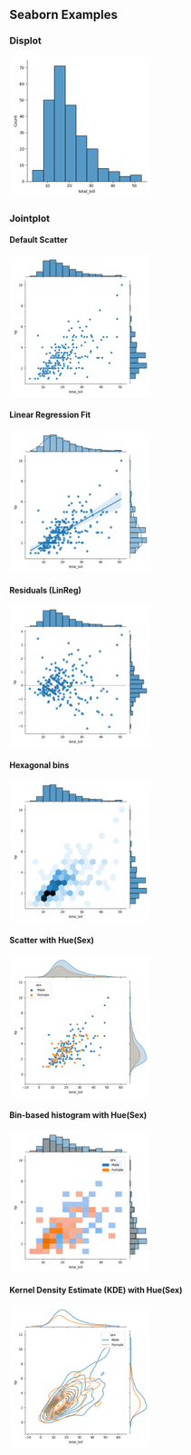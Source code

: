 <!-- SEABORN -->
## Seaborn Examples

### Displot

<img src="https://github.com/j584lee98/dataviz/blob/main/seaborn/images/displot.png" width=250/></td>

### Jointplot

#### Default Scatter
<img src="https://github.com/j584lee98/dataviz/blob/main/seaborn/images/jointplot.png" width=250/>

#### Linear Regression Fit
<img src="https://github.com/j584lee98/dataviz/blob/main/seaborn/images/jointreg.png" width=250/>

#### Residuals (LinReg)
<img src="https://github.com/j584lee98/dataviz/blob/main/seaborn/images/jointresid.png" width=250/>

#### Hexagonal bins
<img src="https://github.com/j584lee98/dataviz/blob/main/seaborn/images/jointhex.png" width=250/>

#### Scatter with Hue(Sex)
<img src="https://github.com/j584lee98/dataviz/blob/main/seaborn/images/jointsex.png" width=250/></td>

#### Bin-based histogram with Hue(Sex)
<img src="https://github.com/j584lee98/dataviz/blob/main/seaborn/images/jointsexhist.png" width=250/></td>

#### Kernel Density Estimate (KDE) with Hue(Sex)
<img src="https://github.com/j584lee98/dataviz/blob/main/seaborn/images/jointsexkde.png" width=250/></td>
